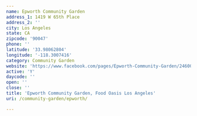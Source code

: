 ```yaml
---
name: Epworth Community Garden
address_1: 1419 W 65th Place
address_2: ''
city: Los Angeles
state: CA
zipcode: '90047'
phone: ''
latitude: '33.98062804'
longitude: '-118.3007416'
category: Community Garden
website: 'https://www.facebook.com/pages/Epworth-Community-Garden/246001935564389'
active: 'Y'
daycode: ''
open: ''
close: ''
title: 'Epworth Community Garden, Food Oasis Los Angeles'
uri: /community-garden/epworth/

---
```

